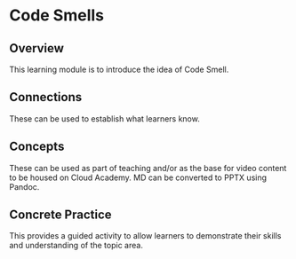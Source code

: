 # Code Smells

## Overview

This learning module is to introduce the idea of Code Smell.

## Connections

These can be used to establish what learners know.

## Concepts

These can be used as part of teaching and/or as the base for video content to be housed on Cloud Academy.  MD can be converted to PPTX using Pandoc.

## Concrete Practice

This provides a guided activity to allow learners to demonstrate their skills and understanding of the topic area.
